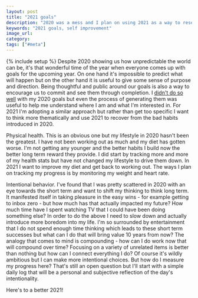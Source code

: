 ```yaml
---
layout: post
title: "2021 goals"
description: "2020 was a mess and I plan on using 2021 as a way to reset and live more intentionally."
keywords: "2021 goals, self improvement"
image_url: 
category: 
tags: ["#meta"]
---
```

{% include setup %}
Despite 2020 showing us how unpredictable the world can be, it's that wonderful time of the year when everyone comes up with goals for the upcoming year. On one hand it's impossible to predict what will happen but on the other hand it is useful to give some sense of purpose and direction. Being thoughtful and public around our goals is also a way to encourage us to commit and see them through completion. I [didn't do so well](/2020/12/21/2020-goal-review/) with my 2020 goals but even the process of generating them was useful to help me understand where I am and what I'm interested in. For 2021 I'm adopting a similar approach but rather than get too specific I want to think more thematically and use 2021 to recover from the bad habits introduced in 2020.

Physical health. This is an obvious one but my lifestyle in 2020 hasn't been the greatest. I have not been working out as much and my diet has gotten worse. I'm not getting any younger and the better habits I build now the better long term reward they provide. I did start by tracking more and more of my health stats but have not changed my lifestyle to drive them down. In 2021 I want to improve my diet and get back to working out. The ways I plan on tracking my progress is by monitoring my weight and heart rate.

Intentional behavior. I've found that I was pretty scattered in 2020 with an eye towards the short term and want to shift my thinking to think long term. It manifested itself in taking pleasure in the easy wins - for example getting to inbox zero - but how much has that actually impacted my future? How much time have I spent watching TV that I could have been doing something else? In order to do the above I need to slow down and actually introduce more boredom into my life. I'm so surrounded by entertainment that I do not spend enough time thinking which leads to these short term successes but what can I do that will bring value 10 years from now? The analogy that comes to mind is compounding - how can I do work now that will compound over time? Focusing on a variety of unrelated items is better than nothing but how can I connect everything I do? Of course it's wildly ambitious but I can make more intentional choices. But how do I measure my progress here? That's still an open question but I'll start with a simple daily log that will be a personal and subjective reflection of the day's intentionality.

Here's to a better 2021!
